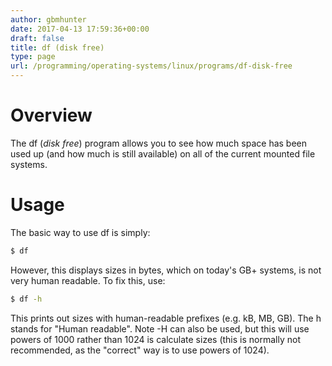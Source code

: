 ```yaml
---
author: gbmhunter
date: 2017-04-13 17:59:36+00:00
draft: false
title: df (disk free)
type: page
url: /programming/operating-systems/linux/programs/df-disk-free
---
```


# Overview

The df (_disk free_) program allows you to see how much space has been used up (and how much is still available) on all of the current mounted file systems.

# Usage

The basic way to use df is simply:

```sh    
$ df
```

However, this displays sizes in bytes, which on today's GB+ systems, is not very human readable. To fix this, use:

```sh    
$ df -h
```    

This prints out sizes with human-readable prefixes (e.g. kB, MB, GB). The h stands for "Human readable". Note -H can also be used, but this will use powers of 1000 rather than 1024 is calculate sizes (this is normally not recommended, as the "correct" way is to use powers of 1024).